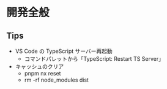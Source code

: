 # 開発全般

## Tips

- VS Code の TypeScript サーバー再起動
  - コマンドパレットから「TypeScript: Restart TS Server」
- キャッシュのクリア
  - pnpm nx reset
  - rm -rf node_modules dist
